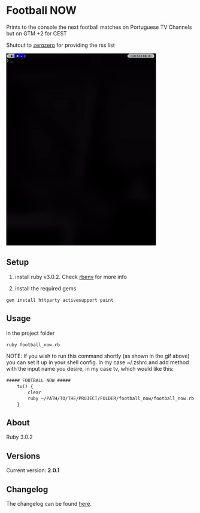 # Football NOW

Prints to the console the next football matches on Portuguese TV Channels but on GTM +2 for CEST

Shutout to [zerozero](https://www.zerozero.pt/rss/zapping.php) for providing the rss list

![Demo gif](https://github.com/wmanica/football_now/blob/master/blob/preview.gif)

## Setup

1) install ruby v3.0.2. Check [rbenv](https://github.com/rbenv/rbenv) for more info

2) install the required gems
```
gem install httparty activesupport paint
```

## Usage

in the project folder
```
ruby football_now.rb
```
NOTE: If you wish to run this command shortly (as shown in the gif above) you can set it up in your shell config. In my case ~/.zshrc and add method with the input name you desire, in my case tv, which would like this:
```
##### FOOTBALL NOW #####
	tv() {
		clear
		ruby ~/PATH/TO/THE/PROJECT/FOLDER/football_now/football_now.rb
	}
```

## About

Ruby 3.0.2

## Versions

Current version: **2.0.1**

## Changelog

The changelog can be found [here](changelog.md).
